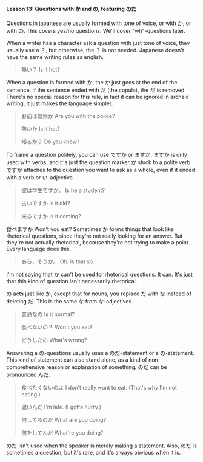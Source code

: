#### Lesson 13: Questions with か and の, featuring のだ


Questions in japanese are usually formed with tone of voice, or with か, or with の. This covers yes/no questions. We'll cover "wh"-questions later.


When a writer has a character ask a question with just tone of voice, they usually use a ？, but otherwise, the ？ is not needed. Japanese doesn't have the same writing rules as english.


> 熱い？ Is it hot?

When a question is formed with か, the か just goes at the end of the sentence. If the sentence ended with だ (the copula), the だ is removed. There's no special reason for this rule, in fact it can be ignored in archaic writing, it just makes the language simpler.

> お前は警察か Are you with the police?
>
> 熱いか Is it hot?
>
> 知るか？ Do you know?

To frame a question politely, you can use ですか or ますか. ますか is only used with verbs, and it's just the question marker か stuck to a polite verb. ですか attaches to the question you want to ask as a whole, even if it ended with a verb or い-adjective.


>彼は学生ですか。 Is he a student?
>
>古いですか Is it old?
>
>来るですか Is it coming?

食べますか Won't you eat?
Sometimes か forms things that look like rhetorical questions, since they're not really looking for an answer. But they're not actually rhetorical, because they're not trying to make a point. Every language does this.


> あら、そうか。 Oh, is that so.

I'm not saying that か can't be used for rhetorical questions. It can. It's just that this kind of question isn't necessarily rhetorical.


の acts just like か, except that for nouns, you replace だ with な instead of deleting だ. This is the same な from な-adjectives.


> 普通なの Is it normal?
>
> 食べないの？ Won't you eat?
>
> どうしたの What's wrong?

Answering a の-questions usually uses a のだ-statement or a の-statement. This kind of statement can also stand alone, as a kind of non-comprehensive reason or explanation of something. のだ can be pronounced んだ.


> 食べたくないのよ I don't really want to eat. (That's why I'm not eating.)
>
> 遅いんだ I'm late. (I gotta hurry.)
>
> 何してるのだ What are you doing?
>
> 何をしてんだ What're you doing?

のだ isn't used when the speaker is merely making a statement. Also, のだ is sometimes a question, but it's rare, and it's always obvious when it is.
